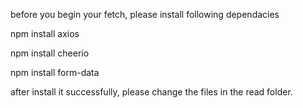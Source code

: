 <p>before you begin your fetch, please install following dependacies</p>
<p></p>
<p>npm install axios</p>
<p>npm install cheerio</p>
<p>npm install form-data</p>
<p></p>
<p>after install it successfully, please change the files in the read folder.</p>